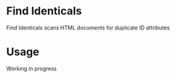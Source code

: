 # Find Identicals
Find Identicals scans HTML documents for duplicate ID attributes

# Usage
Working in progress
